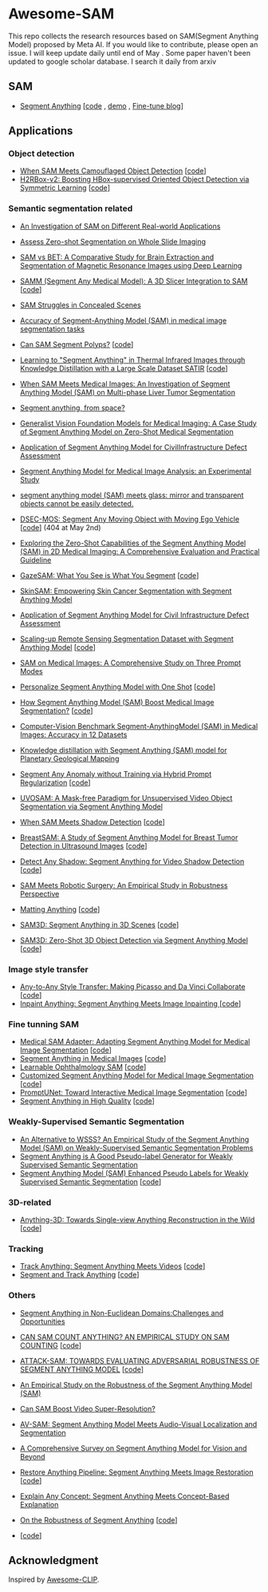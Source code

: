 # Awesome-SAM
This repo collects the research resources based on SAM(Segment Anything Model) proposed by Meta AI. If you would like to contribute, please open an issue.
I will keep  update daily  until end of May . Some paper haven't been updated to google scholar database. I search it daily from arxiv


## SAM 
- [Segment Anything](https://arxiv.org/abs/2304.02643) [[code](https://segment-anything.com/) , [demo](https://segment-anything.com/) , [Fine-tune blog](https://encord.com/blog/learn-how-to-fine-tune-the-segment-anything-model-sam/)]


## Applications

### Object detection

- [When SAM Meets Camouflaged Object Detection](https://arxiv.org/abs/2304.04709) [[code](https://github.com/luckybird1994/SAMCOD)]
- [H2RBox-v2: Boosting HBox-supervised Oriented
Object Detection via Symmetric Learning](https://arxiv.org/pdf/2304.04403.pdf) [[code](https://github.com/Li-Qingyun/sam-mmrotate)]


### Semantic segmentation  related
- [An Investigation of SAM on Different Real-world Applications](https://arxiv.org/pdf/2304.05750.pdf) 
- [ Assess Zero-shot Segmentation on Whole Slide Imaging](https://arxiv.org/abs/2304.04155) 
- [ SAM vs BET: A Comparative Study for Brain Extraction and Segmentation of Magnetic Resonance Images using Deep Learning](https://arxiv.org/abs/2304.04738) 
- [ SAMM (Segment Any Medical Model): A 3D Slicer Integration to SAM](https://arxiv.org/abs/2304.04738) [[code](https://github.com/bingogome/samm)]
- [SAM Struggles in Concealed Scenes](https://arxiv.org/abs/2304.06022) 
- [Accuracy of Segment-Anything Model (SAM) in medical image segmentation tasks](https://arxiv.org/abs/2304.09324) 
- [Can SAM Segment Polyps?](https://arxiv.org/abs/2304.07583) [[code](https://github.com/taozh2017/SAMPolyp)]
- [Learning to "Segment Anything" in Thermal Infrared Images through Knowledge Distillation with a Large Scale Dataset SATIR](https://arxiv.org/abs/2304.07969) [[code](https://github.com/chenjzBUAA/SATIR)]
- [When SAM Meets Medical Images: An Investigation of Segment Anything Model (SAM) on Multi-phase Liver Tumor Segmentation](https://arxiv.org/abs/2304.08506)
- [Segment anything, from space?](https://arxiv.org/pdf/2304.13000.pdf) 
- [Generalist Vision Foundation Models for Medical Imaging: A Case Study of Segment Anything Model on Zero-Shot Medical Segmentation](https://arxiv.org/pdf/2304.12637.pdf) 
- [Application of Segment Anything Model for CivilInfrastructure Defect Assessment](https://arxiv.org/pdf/2304.12600.pdf) 
- [Segment Anything Model for Medical Image Analysis: an Experimental Study](https://arxiv.org/pdf/2304.10517.pdf) 
- [segment anything model (SAM) meets glass: mirror and transparent objects cannot be easily detected.](https://arxiv.org/pdf/2305.00278.pdf) 
- [DSEC-MOS: Segment Any Moving Object with Moving Ego Vehicle](https://arxiv.org/pdf/2305.00126.pdf) [[code](https://github.com/ZZY-Zhou/DSEC-MOS)] (404 at May 2nd)
- [Exploring the Zero-Shot Capabilities of the Segment Anything Model (SAM) in 2D Medical Imaging: A Comprehensive Evaluation and Practical Guideline](https://arxiv.org/pdf/2305.00109.pdf) 
- [GazeSAM: What You See is What You Segment](https://arxiv.org/pdf/2304.13844.pdf) [[code](https://github.com/ukaukaaaa/GazeSAM)]
- [SkinSAM: Empowering Skin Cancer Segmentation with Segment Anything Model](https://arxiv.org/pdf/2304.13973.pdf) 
- [Application of Segment Anything Model for Civil Infrastructure Defect Assessment](https://arxiv.org/pdf/2304.12600.pdf) 
- [Scaling-up Remote Sensing Segmentation Dataset with Segment Anything Model](https://arxiv.org/pdf/2305.02034.pdf) [[code](https://github.com/ViTAE-Transformer/SAMRS)]
- [SAM on Medical Images: A Comprehensive Study on Three Prompt Modes](https://arxiv.org/pdf/2305.00035.pdf) 
- [Personalize Segment Anything Model with One Shot](https://arxiv.org/pdf/2305.03048.pdf) [[code](https://github.com/ZrrSkywalker/Personalize-SAM)]
- [How Segment Anything Model (SAM) Boost Medical Image Segmentation?](https://arxiv.org/pdf/2305.03678.pdf) [[code](https://github.com/YichiZhang98/SAM4MIS)]
- [Computer-Vision Benchmark Segment-AnythingModel (SAM) in Medical Images: Accuracy in 12 Datasets](https://arxiv.org/pdf/2304.09324.pdf)
- [Knowledge distillation with Segment Anything (SAM) model for Planetary Geological Mapping](https://arxiv.org/pdf/2305.07586.pdf) 
- [Segment Any Anomaly without Training via Hybrid Prompt Regularization](https://arxiv.org/pdf/2305.10724.pdf) [[code](https://github.com/caoyunkang/Segment-Any-Anomaly)]
- [UVOSAM: A Mask-free Paradigm for Unsupervised Video Object Segmentation via Segment Anything Model](https://arxiv.org/pdf/2305.12659.pdf) 
- [When SAM Meets Shadow Detection](https://arxiv.org/pdf/2305.11513.pdf) [[code](https://github.com/LeipingJie/SAMShadow)]
- [BreastSAM: A Study of Segment Anything Model for Breast Tumor Detection in Ultrasound Images](https://arxiv.org/pdf/2305.12447.pdf) [[code]()]
- [Detect Any Shadow: Segment Anything for Video Shadow Detection](https://arxiv.org/pdf/2305.16698.pdf) [[code](https://github.com/harrytea/Detect-AnyShadow)]
- [SAM Meets Robotic Surgery: An Empirical Study in Robustness Perspective](https://arxiv.org/pdf/2304.14674.pdf) 

- [Matting Anything](https://arxiv.org/pdf/2306.05399.pdf) [[code](https://github.com/SHI-Labs/Matting-Anything)]
- [SAM3D: Segment Anything in 3D Scenes](https://arxiv.org/pdf/2306.03908.pdf) [[code](https://github.com/Pointcept/SegmentAnything3D)]
- [SAM3D: Zero-Shot 3D Object Detection via Segment Anything Model](https://arxiv.org/pdf/2306.02245.pdf) [[code](https://github.com/DYZhang09/SAM3D)]


### Image style transfer
- [ Any-to-Any Style Transfer: Making Picasso and Da Vinci Collaborate ](https://arxiv.org/abs/2304.09728) [[code](https://github.com/Huage001/Transfer-Any-Style)]
- [ Inpaint Anything: Segment Anything Meets Image Inpainting ](https://arxiv.org/abs/2304.06790) [[code](https://github.com/geekyutao/Inpaint-Anything)]

### Fine tunning SAM 
- [Medical SAM Adapter: Adapting Segment Anything Model for Medical Image Segmentation](https://arxiv.org/pdf/2304.12620.pdf) [[code](https://github.com/WuJunde/Medical-SAM-Adapter)]
- [Segment Anything in Medical Images](https://arxiv.org/pdf/2304.12306.pdf) [[code](https://github.com/bowang-lab/MedSAM)]
- [Learnable Ophthalmology SAM](https://arxiv.org/pdf/2304.13425.pdf) [[code](https://github.com/Qsingle/LearnablePromptSAM)]
- [Customized Segment Anything Model for Medical Image Segmentation](https://arxiv.org/pdf/2304.13785.pdf) [[code](https://github.com/hitachinsk/SAMed)]
- [PromptUNet: Toward Interactive Medical Image Segmentation](https://arxiv.org/pdf/2305.10300.pdf) [[code](https://github.com/WuJunde/PromptUNet)]
- [Segment Anything in High Quality](https://arxiv.org/pdf/2306.01567.pdf) [[code](https://github.com/SysCV/SAM-HQ)]

### Weakly-Supervised Semantic Segmentation
- [An Alternative to WSSS? An Empirical Study of the Segment Anything Model (SAM) on Weakly-Supervised Semantic Segmentation Problems](https://arxiv.org/pdf/2305.01586.pdf) 
- [Segment Anything is A Good Pseudo-label Generator for Weakly Supervised Semantic Segmentation](https://arxiv.org/pdf/2305.01275.pdf) 
- [Segment Anything Model (SAM) Enhanced Pseudo Labels for Weakly Supervised Semantic Segmentation](https://arxiv.org/pdf/2305.05803.pdf) [[code](https://github.com/cskyl/SAM_WSSS)]


### 3D-related
- [Anything-3D: Towards Single-view Anything Reconstruction in the Wild](https://arxiv.org/abs/2304.10261) [[code](https://github.com/Anything-of-anything/Anything-3D)]

### Tracking
- [Track Anything: Segment Anything Meets Videos](https://arxiv.org/pdf/2304.11968.pdf) [[code](https://github.com/gaomingqi/Track-Anything)]
- [Segment and Track Anything](https://arxiv.org/pdf/2305.06558.pdf) [[code](https://github.com/z-x-yang/Segment-and-Track-Anything)]



### Others
- [Segment Anything in Non-Euclidean Domains:Challenges and Opportunities](https://arxiv.org/pdf/2304.11595.pdf) 
- [CAN SAM COUNT ANYTHING? AN EMPIRICAL STUDY ON SAM COUNTING](https://arxiv.org/pdf/2304.10817.pdf) [[code](https://github.com/Vision-Intelligence-and-Robots-Group/count-anything)]
- [ATTACK-SAM: TOWARDS EVALUATING ADVERSARIAL ROBUSTNESS OF SEGMENT ANYTHING MODEL](https://arxiv.org/pdf/2305.00866.pdf) [[code](https://github.com/chenshuang-zhang/attack-sam)]
- [An Empirical Study on the Robustness of the Segment Anything Model (SAM)](https://arxiv.org/pdf/2305.06422.pdf) 
- [Can SAM Boost Video Super-Resolution? ](https://arxiv.org/pdf/2305.06524.pdf) 
- [AV-SAM: Segment Anything Model Meets Audio-Visual Localization and Segmentation](https://arxiv.org/pdf/2305.01836.pdf) 
- [A Comprehensive Survey on Segment Anything Model for Vision and Beyond](https://arxiv.org/pdf/2305.08196.pdf) 
- [Restore Anything Pipeline: Segment Anything Meets Image Restoration](https://arxiv.org/pdf/2305.13093.pdf) [[code](https://github.com/eth-siplab/RAP)]
- [Explain Any Concept: Segment Anything Meets Concept-Based Explanation](https://arxiv.org/pdf/2305.10289.pdf) 
- [On the Robustness of Segment Anything](https://arxiv.org/pdf/2305.16220.pdf) [[code]()]

- []() [[code]()]


## Acknowledgment
Inspired by [Awesome-CLIP](https://github.com/yzhuoning/Awesome-CLIP).  
